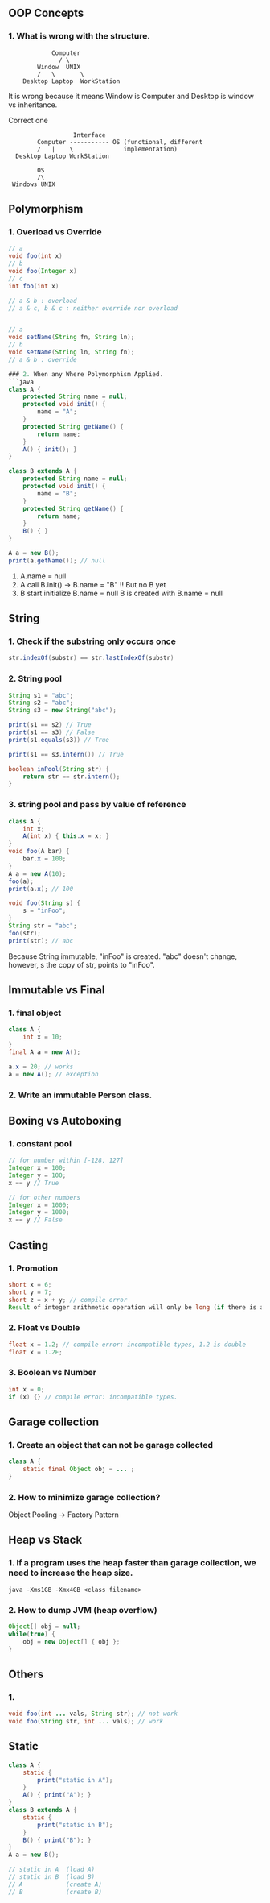 ## OOP Concepts
### 1. What is wrong with the structure.
```
			Computer
			  / \
		Window	UNIX
		/   \       \
	Desktop Laptop  WorkStation
```
It is wrong because it means Window is Computer and Desktop is window vs inheritance.

Correct one
```
				  Interface
		Computer ----------- OS (functional, different
		/   |    \ 				implementation)
  Desktop Laptop WorkStation

		OS
		/\
 Windows UNIX
```


## Polymorphism
### 1. Overload vs Override
```java
// a
void foo(int x)
// b
void foo(Integer x)
// c
int foo(int x)

// a & b : overload
// a & c, b & c : neither override nor overload


// a
void setName(String fn, String ln);
// b
void setName(String ln, String fn);
// a & b : override

### 2. When any Where Polymorphism Applied.
```java
class A {
	protected String name = null;
	protected void init() {
		name = "A";
	}
	protected String getName() {
		return name;
	}
	A() { init(); }
}

class B extends A {
	protected String name = null;
	protected void init() {
		name = "B";
	}
	protected String getName() {
		return name;
	}
	B() { }
}

A a = new B();
print(a.getName()); // null
```
1. A.name = null 
2. A call B.init() -> B.name = "B"
!! But no B yet
3. B start initialize B.name = null
B is created with B.name = null



## String
### 1. Check if the substring only occurs once
```java
str.indexOf(substr) == str.lastIndexOf(substr)
```

### 2. String pool
```java
String s1 = "abc";
String s2 = "abc";
String s3 = new String("abc");

print(s1 == s2) // True
print(s1 == s3) // False
print(s1.equals(s3)) // True

print(s1 == s3.intern()) // True

boolean inPool(String str) {
	return str == str.intern();
}
```

### 3. string pool and pass by value of reference
```java
class A {
	int x;
	A(int x) { this.x = x; }
}
void foo(A bar) {
	bar.x = 100;
}
A a = new A(10);
foo(a);
print(a.x); // 100

void foo(String s) {
	s = "inFoo";
}
String str = "abc";
foo(str);
print(str); // abc
```
Because String immutable, "inFoo" is created. "abc" doesn't change, however, s the copy of str, points to "inFoo".


## Immutable vs Final
### 1. final object
```java
class A {
	int x = 10;
}
final A a = new A();

a.x = 20; // works
a = new A(); // exception
```

### 2. Write an immutable Person class.


## Boxing vs Autoboxing
### 1. constant pool
```java
// for number within [-128, 127]
Integer x = 100;
Integer y = 100;
x == y // True

// for other numbers
Integer x = 1000;
Integer y = 1000;
x == y // False
```


## Casting
### 1. Promotion
```java
short x = 6;
short y = 7;
short z = x + y; // compile error
Result of integer arithmetic operation will only be long (if there is a long) or int.
```

### 2. Float vs Double
```java
float x = 1.2; // compile error: incompatible types, 1.2 is double
float x = 1.2F;
```

### 3. Boolean vs Number
```java
int x = 0;
if (x) {} // compile error: incompatible types.
```

## Garage collection
### 1. Create an object that can not be garage collected
```java
class A {
	static final Object obj = ... ;
}
```

### 2. How to minimize garage collection?
Object Pooling -> Factory Pattern


## Heap vs Stack
### 1. If a program uses the heap faster than garage collection, we need to increase the heap size.  
`java -Xms1GB -Xmx4GB <class filename>`

### 2. How to dump JVM (heap overflow)
```java
Object[] obj = null;
while(true) {
	obj = new Object[] { obj };
}
```


## Others
### 1. 
```java
void foo(int ... vals, String str); // not work
void foo(String str, int ... vals); // work
```

## Static
```java
class A {
	static {
		print("static in A");
	}
	A() { print("A"); }
}
class B extends A {
	static {
		print("static in B");
	}
	B() { print("B"); }
}
A a = new B();

// static in A 	(load A)
// static in B 	(load B)
// A 			(create A)
// B 			(create B)
```
